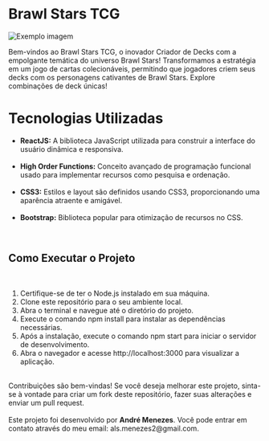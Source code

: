 # Brawl Stars TCG  

<img src="https://cdn.discordapp.com/attachments/759565230874689557/1195900347428917329/previewBS.png?ex=65b5abfd&is=65a336fd&hm=3d59ac5c4c850a29cda504c428000aac097ac1313722de2aedc6266ef3c5b351&" alt="Exemplo imagem">


Bem-vindos ao Brawl Stars TCG, o inovador Criador de Decks com a empolgante temática do universo Brawl Stars!
Transformamos a estratégia em um jogo de cartas colecionáveis, permitindo que jogadores criem seus decks com os personagens cativantes de Brawl Stars.
Explore combinações de deck únicas!

# Tecnologias Utilizadas
<ul>
<li><b>ReactJS:</b> A biblioteca JavaScript utilizada para construir a interface do usuário dinâmica e responsiva.</li>
<br>
<li><b>High Order Functions:</b> Conceito avançado de programação funcional usado para implementar recursos como pesquisa e ordenação.</li>
<br>
<li><b>CSS3:</b> Estilos e layout são definidos usando CSS3, proporcionando uma aparência atraente e amigável.</li>
  <br>
<li><b>Bootstrap:</b> Biblioteca popular para otimização de recursos no CSS.</li>
</ul>
<br>
<h2>Como Executar o Projeto</h2>
<br>
<ol>
<li>Certifique-se de ter o Node.js instalado em sua máquina.</li>

<li>Clone este repositório para o seu ambiente local.</li>

<li>Abra o terminal e navegue até o diretório do projeto.</li>

<li>Execute o comando npm install para instalar as dependências necessárias.</li>

<li>Após a instalação, execute o comando npm start para iniciar o servidor de desenvolvimento.</li>

<li>Abra o navegador e acesse http://localhost:3000 para visualizar a aplicação.</li>
</ol>
<br>
Contribuições são bem-vindas! Se você deseja melhorar este projeto, sinta-se à vontade para criar um fork deste repositório, fazer suas alterações e enviar um pull request.
<br>
<br>
Este projeto foi desenvolvido por <b>André Menezes</b>. Você pode entrar em contato através do meu email: als.menezes2@gmail.com.
